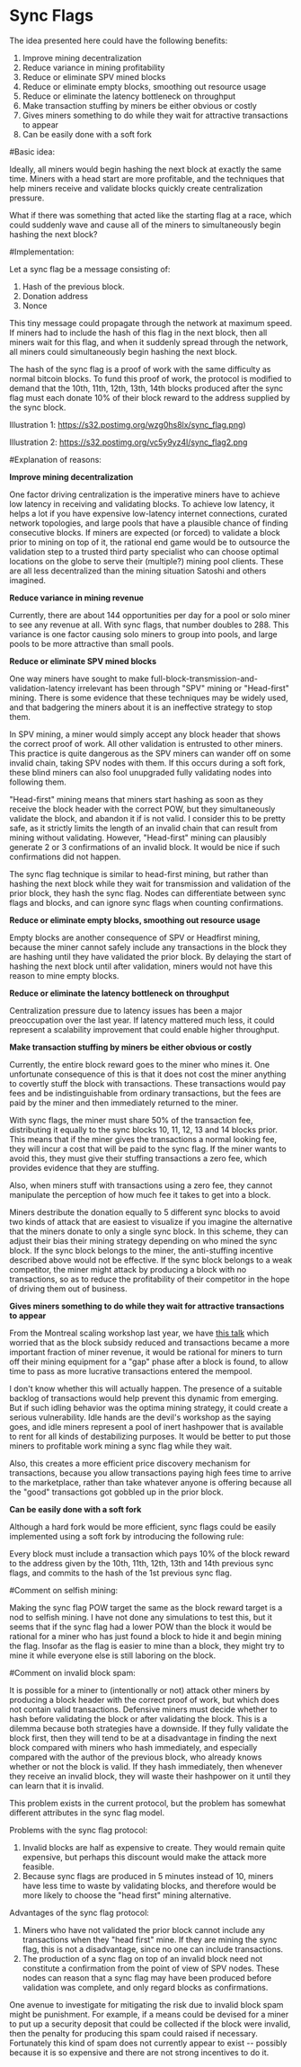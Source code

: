 # Sync Flags

The idea presented here could have the following benefits:
 
1. Improve mining decentralization
2. Reduce variance in mining profitability
3. Reduce or eliminate SPV mined blocks
4. Reduce or eliminate empty blocks, smoothing out resource usage
5. Reduce or eliminate the latency bottleneck on throughput
6. Make transaction stuffing by miners be either obvious or costly
7. Gives miners something to do while they wait for attractive transactions to appear
8. Can be easily done with a soft fork
 
#Basic idea:
 
Ideally, all miners would begin hashing the next block at exactly the same time. Miners with a head start are more profitable, and the techniques that help miners receive and validate blocks quickly create centralization pressure.
 
What if there was something that acted like the starting flag at a race, which could suddenly wave and cause all of the miners to simultaneously begin hashing the next block?
 
#Implementation:
 
Let a sync flag be a message consisting of:
 
1. Hash of the previous block.
2. Donation address
3. Nonce
 
This tiny message could propagate through the network at maximum speed. If miners had to include the hash of this flag in the next block, then all miners wait for this flag, and when it suddenly spread through the network, all miners could simultaneously begin hashing the next block.
 
The hash of the sync flag is a proof of work with the same difficulty as normal bitcoin blocks. To fund this proof of work, the protocol is modified to demand that the 10th, 11th, 12th, 13th, 14th blocks produced after the sync flag must each donate 10% of their block reward to the address supplied by the sync block.
 
 
Illustration 1: https://s32.postimg.org/wzg0hs8lx/sync_flag.png)
 
Illustration 2: https://s32.postimg.org/vc5y9yz4l/sync_flag2.png
 
 
#Explanation of reasons:
 
**Improve mining decentralization**
 
One factor driving centralization is the imperative miners have to achieve low latency in receiving and validating blocks. To achieve low latency, it helps a lot if you have expensive low-latency internet connections, curated network topologies, and large pools that have a plausible chance of finding consecutive blocks. If miners are expected (or forced) to validate a block prior to mining on top of it, the rational end game would be to outsource the validation step to a trusted third party specialist who can choose optimal locations on the globe to serve their (multiple?) mining pool clients. These are all less decentralized than the mining situation Satoshi and others imagined.
 
**Reduce variance in mining revenue**
 
Currently, there are about 144 opportunities per day for a pool or solo miner to see any revenue at all. With sync flags, that number doubles to 288. This variance is one factor causing solo miners to group into pools, and large pools to be more attractive than small pools.
 
**Reduce or eliminate SPV mined blocks**
 
One way miners have sought to make full-block-transmission-and-validation-latency irrelevant has been through "SPV" mining or "Head-first" mining. There is some evidence that these techniques may be widely used, and that badgering the miners about it is an ineffective strategy to stop them.
 
In SPV mining, a miner would simply accept any block header that shows the correct proof of work. All other validation is entrusted to other miners. This practice is quite dangerous as the SPV miners can wander off on some invalid chain, taking SPV nodes with them. If this occurs during a soft fork, these blind miners can also fool unupgraded fully validating nodes into following them.
 
"Head-first" mining means that miners start hashing as soon as they receive the block header with the correct POW, but they simultaneously validate the block, and abandon it if is not valid. I consider this to be pretty safe, as it strictly limits the length of an invalid chain that can result from mining without validating. However, "Head-first" mining can plausibly generate 2 or 3 confirmations of an invalid block. It would be nice if such confirmations did not happen.
 
The sync flag technique is similar to head-first mining, but rather than hashing the next block while they wait for transmission and validation of the prior block, they hash the sync flag. Nodes can differentiate between sync flags and blocks, and can ignore sync flags when counting confirmations.
 
**Reduce or eliminate empty blocks, smoothing out resource usage**
 
Empty blocks are another consequence of SPV or Headfirst mining, because the miner cannot safely include any transactions in the block they are hashing until they have validated the prior block. By delaying the start of hashing the next block until after validation, miners would not have this reason to mine empty blocks.
 
**Reduce or eliminate the latency bottleneck on throughput**
 
Centralization pressure due to latency issues has been a major preoccupation over the last year. If latency mattered much less, it could represent a scalability improvement that could enable higher throughput.
 
**Make transaction stuffing by miners be either obvious or costly**
 
Currently, the entire block reward goes to the miner who mines it. One unfortunate consequence of this is that it does not cost the miner anything to covertly stuff the block with transactions. These transactions would pay fees and be indistinguishable from ordinary transactions, but the fees are paid by the miner and then immediately returned to the miner.
 
With sync flags, the miner must share 50% of the transaction fee, distributing it equally to the sync blocks 10, 11, 12, 13 and 14 blocks prior. This means that if the miner gives the transactions a normal looking fee, they will incur a cost that will be paid to the sync flag. If the miner wants to avoid this, they must give their stuffing transactions a zero fee, which provides evidence that they are stuffing.
 
Also, when miners stuff with transactions using a zero fee, they cannot manipulate the perception of how much fee it takes to get into a block.
 
Miners destribute the donation equally to 5 different sync blocks to avoid two kinds of attack that are easiest to visualize if you imagine the alternative that the miners donate to only a single sync block. In this scheme, they can adjust their bias their mining strategy depending on who mined the sync block. If the sync block belongs to the miner, the anti-stuffing incentive described above would not be effective. If the sync block belongs to a weak competitor, the miner might attack by producing a block with no transactions, so as to reduce the profitability of their competitor in the hope of driving them out of business.
 
**Gives miners something to do while they wait for attractive transactions to appear**
 
From the Montreal scaling workshop last year, we have [this talk](https://scalingbitcoin.org/montreal2015/presentations/Day1/13-miles-carlsten-Mind-the-Gap.pdf) which worried that as the block subsidy reduced and transactions became a more important fraction of miner revenue, it would be rational for miners to turn off their mining equipment for a "gap" phase after a block is found, to allow time to pass as more lucrative transactions entered the mempool.
 
I don't know whether this will actually happen. The presence of a suitable backlog of transactions would help prevent this dynamic from emerging. But if such idling behavior was the optima mining strategy, it could create a serious vulnerability. Idle hands are the devil's workshop as the saying goes, and idle miners represent a pool of inert hashpower that is available to rent for all kinds of destabilizing purposes. It would be better to put those miners to profitable work mining a sync flag while they wait.
 
Also, this creates a more efficient price discovery mechanism for transactions, because you allow transactions paying high fees time to arrive to the marketplace, rather than take whatever anyone is offering because all the "good" transactions got gobbled up in the prior block.
 
**Can be easily done with a soft fork**
 
Although a hard fork would be more efficient, sync flags could be easily implemented using a soft fork by introducing the following rule:
 
Every block must include a transaction which pays 10% of the block reward to the address given by the 10th, 11th, 12th, 13th and 14th previous sync flags, and commits to the hash of the 1st previous sync flag.

#Comment on selfish mining:

Making the sync flag POW target the same as the block reward target is a nod to selfish mining. I have not done any simulations to test this, but it seems that if the sync flag had a lower POW than the block it would be rational for a miner who has just found a block to hide it and begin mining the flag. Insofar as the flag is easier to mine than a block, they might try to mine it while everyone else is still laboring on the block.

#Comment on invalid block spam:

It is possible for a miner to (intentionally or not) attack other miners by producing a block header with the correct proof of work, but which does not contain valid transactions. Defensive miners must decide whether to hash before validating the block or after validating the block. This is a dilemma because both strategies have a downside. If they fully validate the block first, then they will tend to be at a disadvantage in finding the next block compared with miners who hash immediately, and especially compared with the author of the previous block, who already knows whether or not the block is valid. If they hash immediately, then whenever they receive an invalid block, they will waste their hashpower on it until they can learn that it is invalid.

This problem exists in the current protocol, but the problem has somewhat different attributes in the sync flag model.

Problems with the sync flag protocol:

1. Invalid blocks are half as expensive to create. They would remain quite expensive, but perhaps this discount would make the attack more feasible.
2. Because sync flags are produced in 5 minutes instead of 10, miners have less time to waste by validating blocks, and therefore would be more likely to choose the "head first" mining alternative.

Advantages of the sync flag protocol:
1. Miners who have not validated the prior block cannot include any transactions when they "head first" mine. If they are mining the sync flag, this is not a disadvantage, since no one can include transactions.
2. The production of a sync flag on top of an invalid block need not constitute a confirmation from the point of view of SPV nodes. These nodes can reason that a sync flag may have been produced before validation was complete, and only regard blocks as confirmations.

One avenue to investigate for mitigating the risk due to invalid block spam might be punishment. For example, if a means could be devised for a miner to put  up a security deposit that could be collected if the block were invalid, then the penalty for producing this spam could raised if necessary. Fortunately this kind of spam does not currently appear to exist -- possibly because it is so expensive and there are not strong incentives to do it.